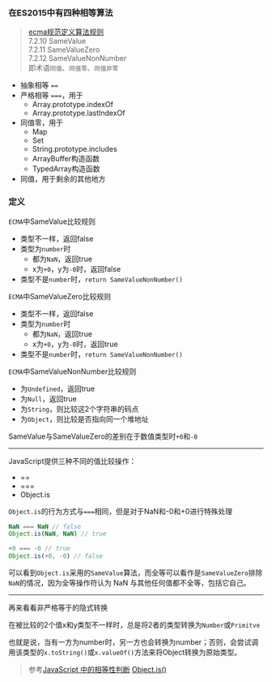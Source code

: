 ### 在ES2015中有四种相等算法
> [ecma规范定义算法规则](https://tc39.github.io/ecma262/#sec-testing-and-comparison-operations)   
> 7.2.10 SameValue  
> 7.2.11 SameValueZero  
> 7.2.12 SameValueNonNumber  
> 即术语`同值`、`同值零`、`同值非零`

- 抽象相等 `==`
- 严格相等 `===`，用于
  - Array.prototype.indexOf
  - Array.prototype.lastIndexOf
- 同值零，用于
  - Map
  - Set
  - String.prototype.includes
  - ArrayBuffer构造函数
  - TypedArray构造函数
- 同值，用于剩余的其他地方

### 定义

`ECMA`中SameValue比较规则
- 类型不一样，返回false
- 类型为`number`时
  - 都为`NaN`，返回true
  - x为`+0`，y为`-0`时，返回false
- 类型不是`number`时，`return SameValueNonNumber()`

`ECMA`中SameValueZero比较规则
- 类型不一样，返回false
- 类型为`number`时
  - 都为`NaN`，返回true
  - x为`+0`，y为`-0`时，返回true
- 类型不是`number`时，`return SameValueNonNumber()`

`ECMA`中SameValueNonNumber比较规则
- 为`Undefined`，返回true
- 为`Null`，返回true
- 为`String`，则比较这2个字符串的码点
- 为`Object`，则比较是否指向同一个堆地址

SameValue与SameValueZero的差别在于数值类型时`+0`和`-0`

------

JavaScript提供三种不同的值比较操作：

- ==
- === 
- Object.is 

`Object.is`的行为方式与`===`相同，但是对于NaN和-0和+0进行特殊处理

```js
NaN === NaN // false
Object.is(NaN, NaN) // true

+0 === -0 // true
Object.is(+0, -0) // false
```

可以看到`Object.is`采用的`SameValue`算法，而全等可以看作是`SameValueZero`排除`NaN`的情况，因为全等操作符认为 NaN 与其他任何值都不全等，包括它自己。

----

再来看看非严格等于的隐式转换

在被比较的2个值x和y类型不一样时，总是将2者的类型转换为`Number`或`Primitve`

也就是说，当有一方为number时，另一方也会转换为number；否则，会尝试调用该类型的`x.toString()`或`x.valueOf()`方法来将Object转换为原始类型。

> 参考[JavaScript 中的相等性判断](https://developer.mozilla.org/zh-CN/docs/Web/JavaScript/Equality_comparisons_and_sameness)
> [Object.is()](https://developer.mozilla.org/zh-CN/docs/Web/JavaScript/Reference/Global_Objects/Object/is)

